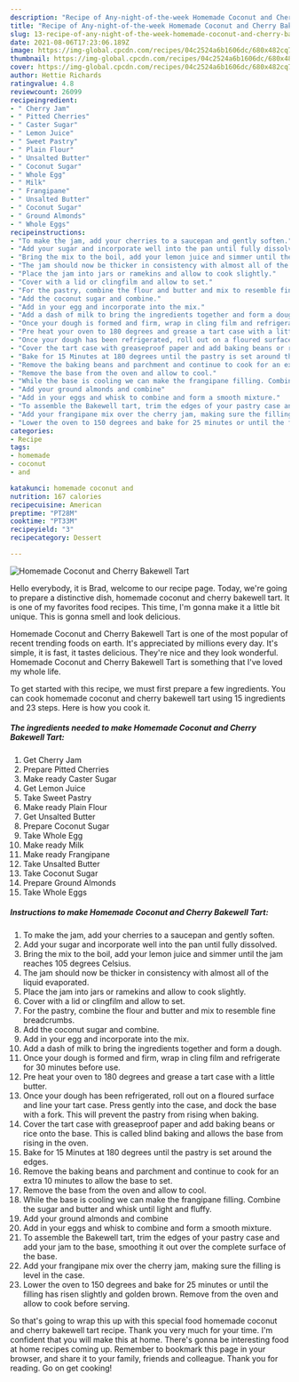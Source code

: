 ```yaml
---
description: "Recipe of Any-night-of-the-week Homemade Coconut and Cherry Bakewell Tart"
title: "Recipe of Any-night-of-the-week Homemade Coconut and Cherry Bakewell Tart"
slug: 13-recipe-of-any-night-of-the-week-homemade-coconut-and-cherry-bakewell-tart
date: 2021-08-06T17:23:06.189Z
image: https://img-global.cpcdn.com/recipes/04c2524a6b1606dc/680x482cq70/homemade-coconut-and-cherry-bakewell-tart-recipe-main-photo.jpg
thumbnail: https://img-global.cpcdn.com/recipes/04c2524a6b1606dc/680x482cq70/homemade-coconut-and-cherry-bakewell-tart-recipe-main-photo.jpg
cover: https://img-global.cpcdn.com/recipes/04c2524a6b1606dc/680x482cq70/homemade-coconut-and-cherry-bakewell-tart-recipe-main-photo.jpg
author: Hettie Richards
ratingvalue: 4.8
reviewcount: 26099
recipeingredient:
- " Cherry Jam"
- " Pitted Cherries"
- " Caster Sugar"
- " Lemon Juice"
- " Sweet Pastry"
- " Plain Flour"
- " Unsalted Butter"
- " Coconut Sugar"
- " Whole Egg"
- " Milk"
- " Frangipane"
- " Unsalted Butter"
- " Coconut Sugar"
- " Ground Almonds"
- " Whole Eggs"
recipeinstructions:
- "To make the jam, add your cherries to a saucepan and gently soften."
- "Add your sugar and incorporate well into the pan until fully dissolved."
- "Bring the mix to the boil, add your lemon juice and simmer until the jam reaches 105 degrees Celsius."
- "The jam should now be thicker in consistency with almost all of the liquid evaporated."
- "Place the jam into jars or ramekins and allow to cook slightly."
- "Cover with a lid or clingfilm and allow to set."
- "For the pastry, combine the flour and butter and mix to resemble fine breadcrumbs."
- "Add the coconut sugar and combine."
- "Add in your egg and incorporate into the mix."
- "Add a dash of milk to bring the ingredients together and form a dough."
- "Once your dough is formed and firm, wrap in cling film and refrigerate for 30 minutes before use."
- "Pre heat your oven to 180 degrees and grease a tart case with a little butter."
- "Once your dough has been refrigerated, roll out on a floured surface and line your tart case. Press gently into the case, and dock the base with a fork. This will prevent the pastry from rising when baking."
- "Cover the tart case with greaseproof paper and add baking beans or rice onto the base. This is called blind baking and allows the base from rising in the oven."
- "Bake for 15 Minutes at 180 degrees until the pastry is set around the edges."
- "Remove the baking beans and parchment and continue to cook for an extra 10 minutes to allow the base to set."
- "Remove the base from the oven and allow to cool."
- "While the base is cooling we can make the frangipane filling. Combine the sugar and butter and whisk until light and fluffy."
- "Add your ground almonds and combine"
- "Add in your eggs and whisk to combine and form a smooth mixture."
- "To assemble the Bakewell tart, trim the edges of your pastry case and add your jam to the base, smoothing it out over the complete surface of the base."
- "Add your frangipane mix over the cherry jam, making sure the filling is level in the case."
- "Lower the oven to 150 degrees and bake for 25 minutes or until the filling has risen slightly and golden brown. Remove from the oven and allow to cook before serving."
categories:
- Recipe
tags:
- homemade
- coconut
- and

katakunci: homemade coconut and 
nutrition: 167 calories
recipecuisine: American
preptime: "PT28M"
cooktime: "PT33M"
recipeyield: "3"
recipecategory: Dessert

---
```



![Homemade Coconut and Cherry Bakewell Tart](https://img-global.cpcdn.com/recipes/04c2524a6b1606dc/680x482cq70/homemade-coconut-and-cherry-bakewell-tart-recipe-main-photo.jpg)

Hello everybody, it is Brad, welcome to our recipe page. Today, we're going to prepare a distinctive dish, homemade coconut and cherry bakewell tart. It is one of my favorites food recipes. This time, I'm gonna make it a little bit unique. This is gonna smell and look delicious.

Homemade Coconut and Cherry Bakewell Tart is one of the most popular of recent trending foods on earth. It's appreciated by millions every day. It's simple, it is fast, it tastes delicious. They're nice and they look wonderful. Homemade Coconut and Cherry Bakewell Tart is something that I've loved my whole life.




To get started with this recipe, we must first prepare a few ingredients. You can cook homemade coconut and cherry bakewell tart using 15 ingredients and 23 steps. Here is how you cook it.

<!--inarticleads1-->

##### The ingredients needed to make Homemade Coconut and Cherry Bakewell Tart:

1. Get  Cherry Jam
1. Prepare  Pitted Cherries
1. Make ready  Caster Sugar
1. Get  Lemon Juice
1. Take  Sweet Pastry
1. Make ready  Plain Flour
1. Get  Unsalted Butter
1. Prepare  Coconut Sugar
1. Take  Whole Egg
1. Make ready  Milk
1. Make ready  Frangipane
1. Take  Unsalted Butter
1. Take  Coconut Sugar
1. Prepare  Ground Almonds
1. Take  Whole Eggs




<!--inarticleads2-->

##### Instructions to make Homemade Coconut and Cherry Bakewell Tart:

1. To make the jam, add your cherries to a saucepan and gently soften.
1. Add your sugar and incorporate well into the pan until fully dissolved.
1. Bring the mix to the boil, add your lemon juice and simmer until the jam reaches 105 degrees Celsius.
1. The jam should now be thicker in consistency with almost all of the liquid evaporated.
1. Place the jam into jars or ramekins and allow to cook slightly.
1. Cover with a lid or clingfilm and allow to set.
1. For the pastry, combine the flour and butter and mix to resemble fine breadcrumbs.
1. Add the coconut sugar and combine.
1. Add in your egg and incorporate into the mix.
1. Add a dash of milk to bring the ingredients together and form a dough.
1. Once your dough is formed and firm, wrap in cling film and refrigerate for 30 minutes before use.
1. Pre heat your oven to 180 degrees and grease a tart case with a little butter.
1. Once your dough has been refrigerated, roll out on a floured surface and line your tart case. Press gently into the case, and dock the base with a fork. This will prevent the pastry from rising when baking.
1. Cover the tart case with greaseproof paper and add baking beans or rice onto the base. This is called blind baking and allows the base from rising in the oven.
1. Bake for 15 Minutes at 180 degrees until the pastry is set around the edges.
1. Remove the baking beans and parchment and continue to cook for an extra 10 minutes to allow the base to set.
1. Remove the base from the oven and allow to cool.
1. While the base is cooling we can make the frangipane filling. Combine the sugar and butter and whisk until light and fluffy.
1. Add your ground almonds and combine
1. Add in your eggs and whisk to combine and form a smooth mixture.
1. To assemble the Bakewell tart, trim the edges of your pastry case and add your jam to the base, smoothing it out over the complete surface of the base.
1. Add your frangipane mix over the cherry jam, making sure the filling is level in the case.
1. Lower the oven to 150 degrees and bake for 25 minutes or until the filling has risen slightly and golden brown. Remove from the oven and allow to cook before serving.




So that's going to wrap this up with this special food homemade coconut and cherry bakewell tart recipe. Thank you very much for your time. I'm confident that you will make this at home. There's gonna be interesting food at home recipes coming up. Remember to bookmark this page in your browser, and share it to your family, friends and colleague. Thank you for reading. Go on get cooking!
